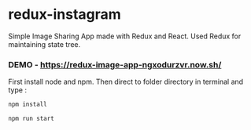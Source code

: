 # redux-instagram
Simple Image Sharing App made with Redux and React. Used Redux for maintaining state tree.

### DEMO - https://redux-image-app-ngxodurzvr.now.sh/

First install node and npm. Then direct to folder directory in terminal and type :

```js
npm install
```

```js
npm run start
```
